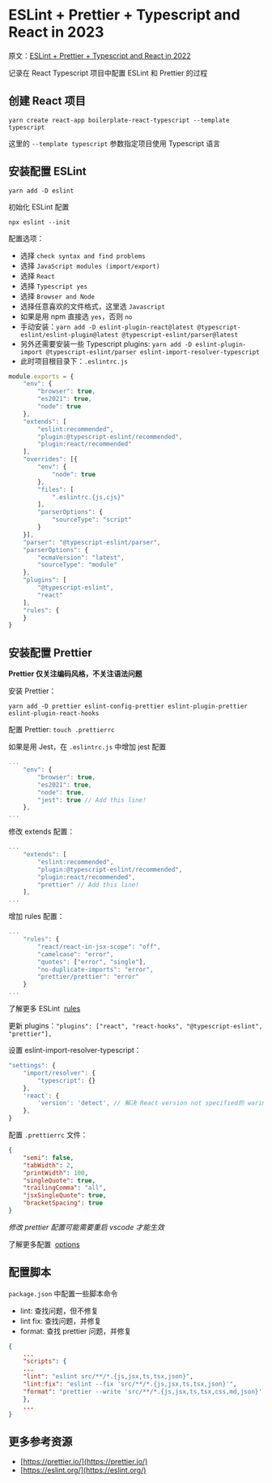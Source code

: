 # ESLint + Prettier + Typescript and React in 2023

原文：[ESLint + Prettier + Typescript and React in 2022](https://blog.devgenius.io/eslint-prettier-typescript-and-react-in-2022-e5021ebca2b1)

记录在 React Typescript 项目中配置 ESLint 和 Prettier 的过程

## 创建 React 项目

```shell
yarn create react-app boilerplate-react-typescript --template typescript
```

这里的 `--template typescript` 参数指定项目使用 Typescript 语言

## 安装配置 ESLint

```shell
yarn add -D eslint
```

初始化 ESLint 配置

```shell
npx eslint --init
```

配置选项：
- 选择 `check syntax and find problems`
- 选择 `JavaScript modules (import/export)`
- 选择 `React`
- 选择 `Typescript yes`
- 选择 `Browser and Node`
- 选择任意喜欢的文件格式，这里选 `Javascript`
- 如果是用 npm 直接选 `yes`，否则 `no`
- 手动安装：`yarn add -D eslint-plugin-react@latest @typescript-eslint/eslint-plugin@latest @typescript-eslint/parser@latest`
- 另外还需要安装一些 Typescript plugins: `yarn add -D eslint-plugin-import @typescript-eslint/parser eslint-import-resolver-typescript`
- 此时项目根目录下：`.eslintrc.js` 

```js
module.exports = {
	"env": {
		"browser": true,
		"es2021": true,
		"node": true
	},
	"extends": [
		"eslint:recommended",
		"plugin:@typescript-eslint/recommended",
		"plugin:react/recommended"
	],
	"overrides": [{
		"env": {
			"node": true
		},
		"files": [
			".eslintrc.{js,cjs}"
		],
		"parserOptions": {
			"sourceType": "script"
		}
	}],
	"parser": "@typescript-eslint/parser",
	"parserOptions": {
		"ecmaVersion": "latest",
		"sourceType": "module"
	},
	"plugins": [	
		"@typescript-eslint",
		"react"
	],
	"rules": {
	}
}
```

## 安装配置 Prettier

**Prettier 仅关注编码风格，不关注语法问题**

安装 Prettier：

```shell
yarn add -D prettier eslint-config-prettier eslint-plugin-prettier eslint-plugin-react-hooks
```

配置 Prettier: `touch .prettierrc`

如果是用 Jest，在 `.eslintrc.js` 中增加 jest 配置

```js
...
	"env": {
		"browser": true,
		"es2021": true,
		"node": true,
		"jest": true // Add this line!
	},
...
```

修改 extends 配置：

```js
...
	"extends": [
		"eslint:recommended",
		"plugin:@typescript-eslint/recommended",
		"plugin:react/recommended",
		"prettier" // Add this line!
	],
...
```

增加 rules 配置：

```js
...
	"rules": {
		"react/react-in-jsx-scope": "off",
		"camelcase": "error",
		"quotes": ["error", "single"],
		"no-duplicate-imports": "error",
		"prettier/prettier": "error"
	}
...
```

了解更多 ESLint  [rules](https://eslint.org/docs/rules/)

更新 plugins：`"plugins": ["react", "react-hooks", "@typescript-eslint", "prettier"],`

设置 eslint-import-resolver-typescript：

```js
"settings": {  
	"import/resolver": {  
		"typescript": {}  
	},
	'react': {
		'version': 'detect', // 解决 React version not specified的 waring
	},
}
```

配置 `.prettierrc` 文件：

```json
{  
	"semi": false,  
	"tabWidth": 2,  
	"printWidth": 100,  
	"singleQuote": true,  
	"trailingComma": "all",  
	"jsxSingleQuote": true,  
	"bracketSpacing": true  
}
```

_修改 prettier 配置可能需要重启 vscode 才能生效_

了解更多配置  [options](https://prettier.io/docs/en/options.html)

## 配置脚本

`package.json` 中配置一些脚本命令

- lint: 查找问题，但不修复
- lint fix: 查找问题，并修复
- format: 查找 prettier 问题，并修复

```json
{  
	...  
	"scripts": {  
	...  
	"lint": "eslint src/**/*.{js,jsx,ts,tsx,json}",  
	"lint:fix": "eslint --fix 'src/**/*.{js,jsx,ts,tsx,json}'",  
	"format": "prettier --write 'src/**/*.{js,jsx,ts,tsx,css,md,json}' --config ./.prettierrc"  
	},  
	...  
}
```


## 更多参考资源

- [https://prettier.io/](https://prettier.io/)
- [https://eslint.org/](https://eslint.org/)